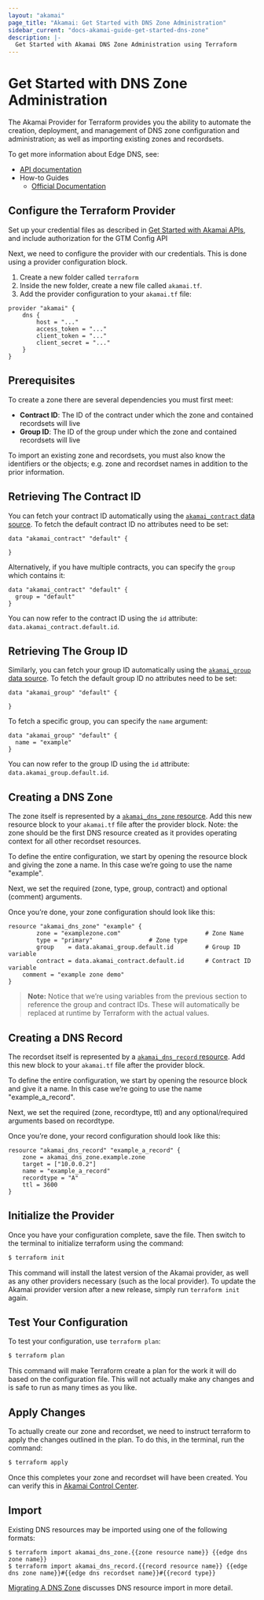 ```yaml
---
layout: "akamai"
page_title: "Akamai: Get Started with DNS Zone Administration"
sidebar_current: "docs-akamai-guide-get-started-dns-zone"
description: |-
  Get Started with Akamai DNS Zone Administration using Terraform
---
```


# Get Started with DNS Zone Administration

The Akamai Provider for Terraform provides you the ability to automate the creation, deployment, and management of DNS zone configuration and administration; as well as 
importing existing zones and recordsets.  

To get more information about Edge DNS, see:

* [API documentation](https://developer.akamai.com/api/cloud_security/edge_dns_zone_management/v2.html)
* How-to Guides
    * [Official Documentation](https://learn.akamai.com/en-us/products/cloud_security/edge_dns.html)

## Configure the Terraform Provider

Set up your credential files as described in [Get Started with Akamai APIs](https://developer.akamai.com/api/getting-started), and include authorization for the GTM Config API 

Next, we need to configure the provider with our credentials. This is done using a provider configuration block.

1. Create a new folder called `terraform`
1. Inside the new folder, create a new file called `akamai.tf`.
1. Add the provider configuration to your `akamai.tf` file:

```hcl
provider "akamai" {
    dns {
        host = "..."
        access_token = "..."
        client_token = "..."
        client_secret = "..."
    }
}
```

## Prerequisites

To create a zone there are several dependencies you must first meet:

* **Contract ID**: The ID of the contract under which the zone and contained recordsets will live
* **Group ID**: The ID of the group under which the zone and contained recordsets will live

To import an existing zone and recordsets, you must also know the identifiers or the objects; e.g. zone and recordset names in addition to the prior information.

## Retrieving The Contract ID

You can fetch your contract ID automatically using the [`akamai_contract` data source](/docs/providers/akamai/d/contract.html). To fetch the default contract ID no attributes need to be set:

```hcl
data "akamai_contract" "default" {

}
```

Alternatively, if you have multiple contracts, you can specify the `group` which contains it:

```hcl
data "akamai_contract" "default" {
  group = "default"
}
```

You can now refer to the contract ID using the `id` attribute: `data.akamai_contract.default.id`.

## Retrieving The Group ID

Similarly, you can fetch your group ID automatically using the [`akamai_group` data source](/docs/providers/akamai/d/group.html). To fetch the default group ID no attributes need to be set:

```hcl
data "akamai_group" "default" {

}
``` 

To fetch a specific group, you can specify the `name` argument:

```hcl
data "akamai_group" "default" {
  name = "example"
}
```

You can now refer to the group ID using the `id` attribute: `data.akamai_group.default.id`.

## Creating a DNS Zone

The zone itself is represented by a [`akamai_dns_zone` resource](/docs/providers/akamai/r/dns_zone.html). Add this new resource block to your `akamai.tf` file after the provider block. Note: the zone should be the first DNS resource created as it provides operating context for all other recordset resources.

To define the entire configuration, we start by opening the resource block and giving the zone a name. In this case we’re going to use the name "example".

Next, we set the required (zone, type, group, contract) and optional (comment) arguments.

Once you’re done, your zone configuration should look like this:

```hcl
resource "akamai_dns_zone" "example" {
        zone = "examplezone.com"                        # Zone Name
        type = "primary"				# Zone type
        group    = data.akamai_group.default.id         # Group ID variable
        contract = data.akamai_contract.default.id      # Contract ID variable
	comment = "example zone demo"
}
```
> **Note:** Notice that we’re using variables from the previous section to reference the group and contract IDs. These will automatically be replaced at runtime by Terraform with the actual values.

## Creating a DNS Record

The recordset itself is represented by a [`akamai_dns_record` resource](/docs/providers/akamai/r/dns_record.html). Add this new block to your `akamai.tf` file after the provider block.

To define the entire configuration, we start by opening the resource block and give it a name. In this case we’re going to use the name "example_a_record".

Next, we set the required (zone, recordtype, ttl) and any optional/required arguments based on recordtype.

Once you’re done, your record configuration should look like this:

```hcl
resource "akamai_dns_record" "example_a_record" {
    zone = akamai_dns_zone.example.zone
    target = ["10.0.0.2"]
    name = "example_a_record"
    recordtype = "A"
    ttl = 3600
}
```

## Initialize the Provider

Once you have your configuration complete, save the file. Then switch to the terminal to initialize terraform using the command:

```bash
$ terraform init
```

This command will install the latest version of the Akamai provider, as well as any other providers necessary (such as the local provider). To update the Akamai provider version after a new release, simply run `terraform init` again.

## Test Your Configuration

To test your configuration, use `terraform plan`:

```bash
$ terraform plan
```

This command will make Terraform create a plan for the work it will do based on the configuration file. This will not actually make any changes and is safe to run as many times as you like.

## Apply Changes

To actually create our zone and recordset, we need to instruct terraform to apply the changes outlined in the plan. To do this, in the terminal, run the command:

```bash
$ terraform apply
```

Once this completes your zone and recordset will have been created. You can verify this in [Akamai Control Center](https://control.akamai.com).

## Import

Existing DNS resources may be imported using one of the following formats:

```
$ terraform import akamai_dns_zone.{{zone resource name}} {{edge dns zone name}}
$ terraform import akamai_dns_record.{{record resource name}} {{edge dns zone name}}#{{edge dns recordset name}}#{{record type}}
```

[Migrating A DNS Zone](https://www.terraform.io/docs/providers/akamai/g/faq.html#migrating-an-edge-dns-zone-and-records-to-terraform) discusses DNS resource import in more detail.

